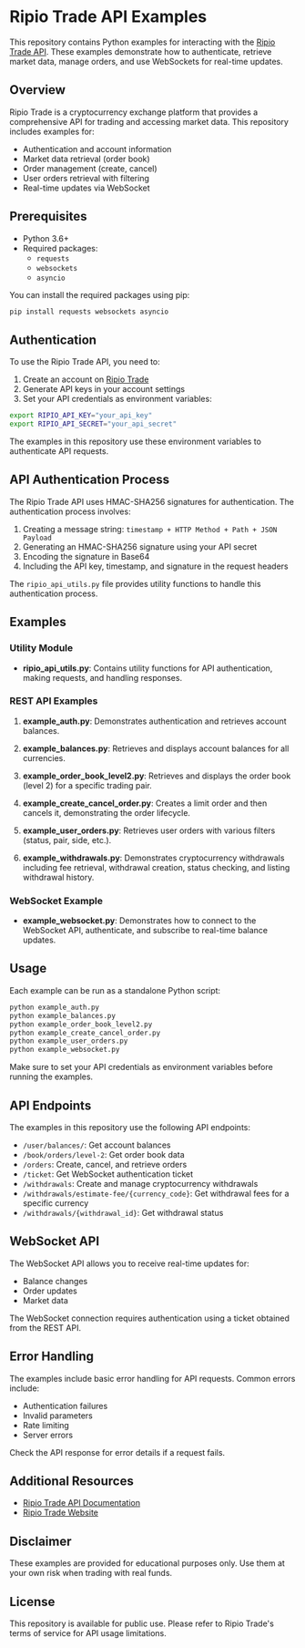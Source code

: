 # Ripio Trade API Examples

This repository contains Python examples for interacting with the [Ripio Trade API](https://apidocs.ripiotrade.co/). These examples demonstrate how to authenticate, retrieve market data, manage orders, and use WebSockets for real-time updates.

## Overview

Ripio Trade is a cryptocurrency exchange platform that provides a comprehensive API for trading and accessing market data. This repository includes examples for:

- Authentication and account information
- Market data retrieval (order book)
- Order management (create, cancel)
- User orders retrieval with filtering
- Real-time updates via WebSocket

## Prerequisites

- Python 3.6+
- Required packages:
  - `requests`
  - `websockets`
  - `asyncio`

You can install the required packages using pip:

```bash
pip install requests websockets asyncio
```

## Authentication

To use the Ripio Trade API, you need to:

1. Create an account on [Ripio Trade](https://www.ripiotrade.co/)
2. Generate API keys in your account settings
3. Set your API credentials as environment variables:

```bash
export RIPIO_API_KEY="your_api_key"
export RIPIO_API_SECRET="your_api_secret"
```

The examples in this repository use these environment variables to authenticate API requests.

## API Authentication Process

The Ripio Trade API uses HMAC-SHA256 signatures for authentication. The authentication process involves:

1. Creating a message string: `timestamp + HTTP Method + Path + JSON Payload`
2. Generating an HMAC-SHA256 signature using your API secret
3. Encoding the signature in Base64
4. Including the API key, timestamp, and signature in the request headers

The `ripio_api_utils.py` file provides utility functions to handle this authentication process.

## Examples

### Utility Module

- **ripio_api_utils.py**: Contains utility functions for API authentication, making requests, and handling responses.

### REST API Examples

1. **example_auth.py**: Demonstrates authentication and retrieves account balances.

2. **example_balances.py**: Retrieves and displays account balances for all currencies.

3. **example_order_book_level2.py**: Retrieves and displays the order book (level 2) for a specific trading pair.

4. **example_create_cancel_order.py**: Creates a limit order and then cancels it, demonstrating the order lifecycle.

5. **example_user_orders.py**: Retrieves user orders with various filters (status, pair, side, etc.).

6. **example_withdrawals.py**: Demonstrates cryptocurrency withdrawals including fee retrieval, withdrawal creation, status checking, and listing withdrawal history.

### WebSocket Example

- **example_websocket.py**: Demonstrates how to connect to the WebSocket API, authenticate, and subscribe to real-time balance updates.

## Usage

Each example can be run as a standalone Python script:

```bash
python example_auth.py
python example_balances.py
python example_order_book_level2.py
python example_create_cancel_order.py
python example_user_orders.py
python example_websocket.py
```

Make sure to set your API credentials as environment variables before running the examples.

## API Endpoints

The examples in this repository use the following API endpoints:

- `/user/balances/`: Get account balances
- `/book/orders/level-2`: Get order book data
- `/orders`: Create, cancel, and retrieve orders
- `/ticket`: Get WebSocket authentication ticket
- `/withdrawals`: Create and manage cryptocurrency withdrawals
- `/withdrawals/estimate-fee/{currency_code}`: Get withdrawal fees for a specific currency
- `/withdrawals/{withdrawal_id}`: Get withdrawal status

## WebSocket API

The WebSocket API allows you to receive real-time updates for:

- Balance changes
- Order updates
- Market data

The WebSocket connection requires authentication using a ticket obtained from the REST API.

## Error Handling

The examples include basic error handling for API requests. Common errors include:

- Authentication failures
- Invalid parameters
- Rate limiting
- Server errors

Check the API response for error details if a request fails.

## Additional Resources

- [Ripio Trade API Documentation](https://apidocs.ripiotrade.co/)
- [Ripio Trade Website](https://trade.ripio.com/)

## Disclaimer

These examples are provided for educational purposes only. Use them at your own risk when trading with real funds.

## License

This repository is available for public use. Please refer to Ripio Trade's terms of service for API usage limitations.
